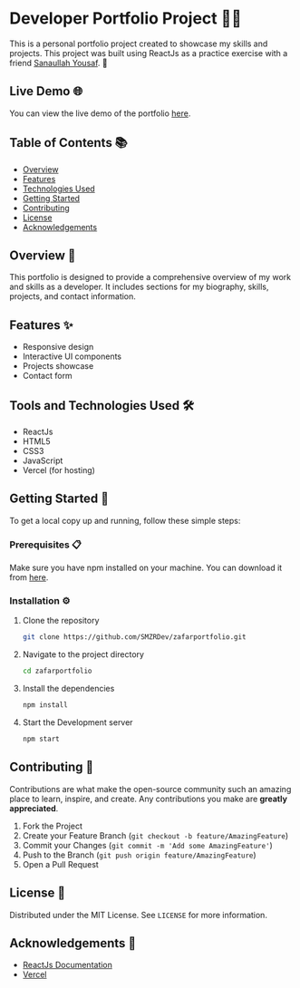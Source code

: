 # Developer Portfolio Project 🚀✨

This is a personal portfolio project created to showcase my skills and projects. This project was built using ReactJs as a practice exercise with a friend [Sanaullah Yousaf](https://github.com/sanaullah-yousaf). 🙏

## Live Demo 🌐

You can view the live demo of the portfolio [here](https://zafardevfolio.vercel.app/).

## Table of Contents 📚

- [Overview](#overview)
- [Features](#features)
- [Technologies Used](#technologies-used)
- [Getting Started](#getting-started)
- [Contributing](#contributing)
- [License](#license)
- [Acknowledgements](#acknowledgements)

## Overview 📝

This portfolio is designed to provide a comprehensive overview of my work and skills as a developer. It includes sections for my biography, skills, projects, and contact information.

## Features ✨

- Responsive design
- Interactive UI components
- Projects showcase
- Contact form

## Tools and Technologies Used 🛠️

- ReactJs
- HTML5
- CSS3
- JavaScript
- Vercel (for hosting)

## Getting Started 🚀

To get a local copy up and running, follow these simple steps:

### Prerequisites 📋

Make sure you have npm installed on your machine. You can download it from [here](https://nodejs.org/).

### Installation ⚙️

1. Clone the repository

   ```sh
   git clone https://github.com/SMZRDev/zafarportfolio.git

   ```

2. Navigate to the project directory

   ```sh
   cd zafarportfolio

   ```

3. Install the dependencies

   ```sh
   npm install

   ```

4. Start the Development server
   ```sh
   npm start
   ```

## Contributing 🤝

Contributions are what make the open-source community such an amazing place to learn, inspire, and create. Any contributions you make are **greatly appreciated**.

1. Fork the Project
2. Create your Feature Branch (`git checkout -b feature/AmazingFeature`)
3. Commit your Changes (`git commit -m 'Add some AmazingFeature'`)
4. Push to the Branch (`git push origin feature/AmazingFeature`)
5. Open a Pull Request

## License 📄

Distributed under the MIT License. See `LICENSE` for more information.

## Acknowledgements 🙏

- [ReactJs Documentation](https://reactjs.org/docs)
- [Vercel](https://vercel.com)
